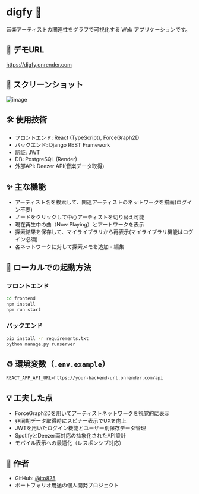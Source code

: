 # digfy 🎵

音楽アーティストの関連性をグラフで可視化する Web アプリケーションです。

## 🔗 デモURL

https://digfy.onrender.com

## 📸 スクリーンショット

![image](https://github.com/user-attachments/assets/bda4dd22-83b9-4c2d-b10c-b789ed5b4453)


## 🛠️ 使用技術

* フロントエンド: React (TypeScript), ForceGraph2D
* バックエンド: Django REST Framework
* 認証: JWT
* DB: PostgreSQL (Render)
* 外部API: Deezer API(音楽データ取得)

## ✨ 主な機能

* アーティスト名を検索して、関連アーティストのネットワークを描画(ログイン不要)
* ノードをクリックして中心アーティストを切り替え可能
* 現在再生中の曲（Now Playing）とアートワークを表示
* 探索結果を保存して、マイライブラリから再表示(マイライブラリ機能はログイン必須)
* 各ネットワークに対して探索メモを追加・編集

## 🚀 ローカルでの起動方法

### フロントエンド

```bash
cd frontend
npm install
npm run start
```

### バックエンド

```bash
pip install -r requirements.txt
python manage.py runserver
```

## ⚙️ 環境変数（`.env.example`）

```env
REACT_APP_API_URL=https://your-backend-url.onrender.com/api
```

## 💡 工夫した点

* ForceGraph2Dを用いてアーティストネットワークを視覚的に表示
* 非同期データ取得時にスピナー表示でUXを向上
* JWTを用いたログイン機能とユーザー別保存データ管理
* SpotifyとDeezer両対応の抽象化されたAPI設計
* モバイル表示への最適化（レスポンシブ対応）

## 💬 作者

* GitHub: [@ito825](https://github.com/ito825)
* ポートフォリオ用途の個人開発プロジェクト
